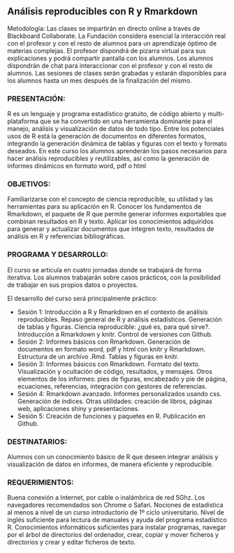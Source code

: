 ## Análisis reproducibles con R y Rmarkdown

Metodología: Las clases se impartirán en directo online a través de Blackboard Collaborate. La Fundación considera esencial la interacción real con el profesor y con el resto de alumnos para un aprendizaje óptimo de materias complejas. El profesor dispondrá de pizarra virtual para sus explicaciones y podrá compartir pantalla con los alumnos. Los alumnos dispondrán de chat para interaccionar con el profesor y con el resto de alumnos. Las sesiones de clases serán grabadas y estarán disponibles para los alumnos hasta un mes después de la finalización del mismo.

### PRESENTACIÓN:
R es un lenguaje y programa estadístico gratuito, de código abierto y multi-plataforma que se ha convertido en una herramienta dominante para el manejo, análisis y visualización de datos de todo tipo. Entre los potenciales usos de R está la generación de documentos en diferentes formatos, integrando la generación dinámica de tablas y figuras con el texto y formato deseados. En este curso los alumnos aprenderán los pasos necesarios para hacer análisis reproducibles y reutilizables, así como la generación de informes dinámicos en formato word, pdf o html

### OBJETIVOS:
Familiarizarse con el concepto de ciencia reproducible, su utilidad y las herramientas para su aplicación en R.
Conocer los fundamentos de Rmarkdown, el paquete de R que permite generar informes exportables que combinan resultados en R y texto.
Aplicar los conocimientos adquiridos para generar y actualizar documentos que integren texto, resultados de análisis en R y referencias bibliográficas.

### PROGRAMA Y DESARROLLO:
El curso se articula en cuatro jornadas donde se trabajará de forma iterativa. Los alumnos trabajarán sobre casos prácticos, con la posibilidad de trabajar en sus propios datos o proyectos.

El desarrollo del curso será principalmente práctico:

* Sesión 1: Introducción a R y Rmarkdown en el contexto de análisis reproducibles. Repaso general de R y análisis estadísticos. Generación de tablas y figuras. Ciencia reproducible: ¿qué es, para qué sirve?. Introducción a Rmarkdown y knitr. Control de versiones con Github.
* Sesión 2: Informes básicos con Rmarkdown. Generación de documentos en formato word, pdf y html con knitr y Rmarkdown. Estructura de un archivo .Rmd. Tablas y figuras en knitr.
* Sesión 3: Informes básicos con Rmarkdown. Formato del texto. Visualización y ocultación de código, resultados, y mensajes. Otros elementos de los informes: pies de figuras, encabezado y pie de página, ecuaciones, referencias, integración con gestores de referencias.
* Sesión 4: Rmarkdown avanzado. Informes personalizados usando css. Generación de índices. Otras utilidades: creación de libros, páginas web, aplicaciones shiny y presentaciones.
* Sesión 5: Creación de funciones y paquetes en R. Publicación en Github.

### DESTINATARIOS:
Alumnos con un conocimiento básico de R que deseen integrar análisis y visualización de datos en informes, de manera eficiente y reproducible.

### REQUERIMIENTOS:
Buena conexión a Internet, por cable o inalámbrica de red 5Ghz. Los navegadores recomendados son Chrome o Safari. Nociones de estadística al menos a nivel de un curso introductorio de 1º ciclo universitario. Nivel de inglés suficiente para lectura de manuales y ayuda del programa estadístico R. Conocimientos informáticos suficientes para instalar programas, navegar por el árbol de directorios del ordenador, crear, copiar y mover ficheros y directorios y crear y editar ficheros de texto.
